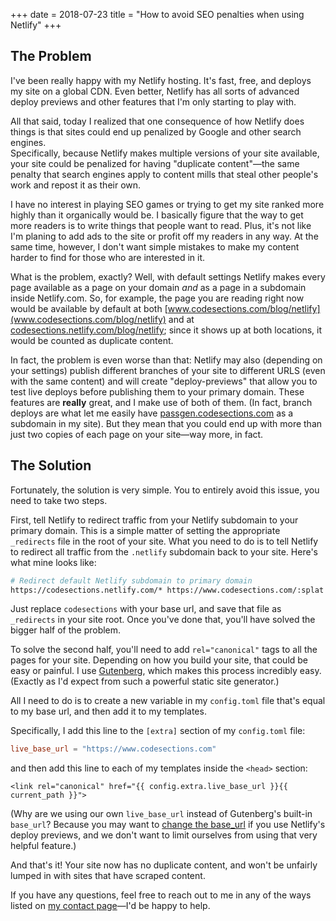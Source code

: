 +++
date = 2018-07-23
title = "How to avoid SEO penalties when using Netlify"
+++

## The Problem
I've been really happy with my Netlify hosting.  It's fast, free, and deploys 
my site on a global CDN.  Even better, Netlify has all sorts of advanced 
deploy previews and other features that I'm only starting to play with.

All that said, today I realized that one consequence of how Netlify does things
is that sites could end up penalized by Google and other search engines.  
Specifically, because Netlify makes multiple versions of your site available, 
your site could be penalized for having "duplicate content"—the same penalty
that search engines apply to content mills that steal other people's work and
repost it as their own.

<asside>
I have no interest in playing SEO games or trying to get my site ranked
more highly than it organically would be.  I basically figure that the way
to get more readers is to write things that people want to read.  Plus, it's
not like I'm planing to add ads to the site or profit off my readers in any
way.  At the same time, however, I don't want simple mistakes to make my 
content harder to find for those who are interested in it.
</asside>

What is the problem, exactly?  Well, with default settings Netlify makes
every page available as a page on your domain *and* as a page in a subdomain
inside Netlify.com.  So, for example, the page you are reading right now
would be available by default at both
[www.codesections.com/blog/netlify](www.codesections.com/blog/netlify) and at
[codesections.netlify.com/blog/netlify](codesections.netlify.com/blog/Netlify);
since it shows up at both locations, it would be counted as duplicate
content. 

In fact, the problem is even worse than that: Netlify may also (depending on 
your settings) publish different branches of your site to different URLS (even
with the same content) and will create "deploy-previews" that allow you to 
test live deploys before publishing them to your primary domain.  These features
are **really** great, and I make use of both of them.  (In fact, branch deploys
are what let me easily have
[passgen.codesections.com](https://passgen.codesections.com) as a subdomain
in my site).  But they mean that you could end up with more than just two
copies of each page on your site—way more, in fact.

## The Solution
Fortunately, the solution is very simple.  You to entirely avoid this issue,
you need to take two steps.

<!-- more -->

First, tell Netlify to redirect traffic from your Netlify subdomain to your 
primary domain.  This is a simple matter of setting the appropriate 
`_redirects` file in the root of your site.  What you need to do is to tell
Netlify to redirect all traffic from the `.netlify` subdomain back to your
site.  Here's what mine looks like:

```bash
# Redirect default Netlify subdomain to primary domain
https://codesections.netlify.com/* https://www.codesections.com/:splat 301!
```

Just replace `codesections` with your base url, and save that file as 
`_redirects` in your site root.  Once you've done that, you'll have solved
the bigger half of the problem.

To solve the second half, you'll need to add `rel="canonical"` tags to all
the pages for your site.  Depending on how you build your site, that could
be easy or painful.  I use [Gutenberg](https://www.getgutenberg.io/), 
which makes this process incredibly easy.  (Exactly as I'd expect from such
a powerful static site generator.)

All I need to do is to create a new variable in my `config.toml` file
that's equal to my base url, and then add it to my templates.

Specifically, I add this line to the `[extra]` section of my `config.toml`
file:

```toml
live_base_url = "https://www.codesections.com"
```

and then add this line to each of my templates inside the `<head>` section:

```j2
<link rel="canonical" href="{{ config.extra.live_base_url }}{{ current_path }}">
```

(Why are we using our own `live_base_url` instead of Gutenberg's built-in 
`base_url`?  Because you may want to [change the 
base_url](https://www.getgutenberg.io/documentation/deployment/netlify/) if 
you use Netlify's deploy previews, and we don't want to limit ourselves from
using that very helpful feature.)

And that's it!  Your site now has no duplicate content, and won't be unfairly
lumped in with sites that have scraped content.

If you have any questions, feel free to reach out to me in any of the ways
listed on [my contact page](./about/index.md#contact)—I'd be happy to help.
